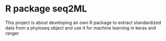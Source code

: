 # R package seq2ML

This project is about developing an own R package to extract standardized data from a phyloseq object and use it for machine learning in keras and ranger